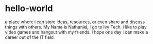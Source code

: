 # hello-world
a place where i can store ideas, resources, or even share and discuss things with others.
My Name is Nathaniel, I go to Ivy Tech. I like to play video games and hangout with my friends.
I hope one day I can make a career out of the IT field.
